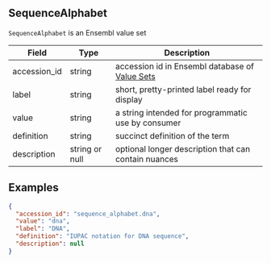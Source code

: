 ## SequenceAlphabet
`SequenceAlphabet` is an Ensembl value set

| Field        | Type           | Description                                                     |
|--------------|----------------|-----------------------------------------------------------------|
| accession_id | string         | accession id in Ensembl database of [Value Sets](./value_set.md)
| label        | string         | short, pretty-printed label ready for display
| value        | string         | a string intended for programmatic use by consumer
| definition   | string         | succinct definition of the term
| description  | string or null | optional longer description that can contain nuances

## Examples

```json
{
  "accession_id": "sequence_alphabet.dna",
  "value": "dna",
  "label": "DNA",
  "definition": "IUPAC notation for DNA sequence",
  "description": null
}
```
